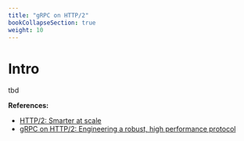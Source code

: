 ```yaml
---
title: "gRPC on HTTP/2"
bookCollapseSection: true
weight: 10
---
```


# Intro

tbd

**References:**
* [HTTP/2: Smarter at scale](https://www.cncf.io/blog/2018/07/03/http-2-smarter-at-scale/)
* [gRPC on HTTP/2: Engineering a robust, high performance protocol](https://www.cncf.io/blog/2018/08/31/grpc-on-http-2-engineering-a-robust-high-performance-protocol/)
